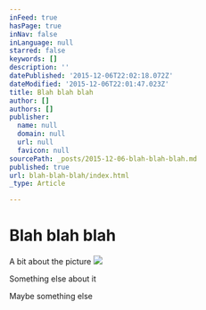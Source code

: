 ```yaml
---
inFeed: true
hasPage: true
inNav: false
inLanguage: null
starred: false
keywords: []
description: ''
datePublished: '2015-12-06T22:02:18.072Z'
dateModified: '2015-12-06T22:01:47.023Z'
title: Blah blah blah
author: []
authors: []
publisher:
  name: null
  domain: null
  url: null
  favicon: null
sourcePath: _posts/2015-12-06-blah-blah-blah.md
published: true
url: blah-blah-blah/index.html
_type: Article

---
```

# **Blah blah blah**

A bit about the picture
![](https://the-grid-user-content.s3-us-west-2.amazonaws.com/04c0b254-2b1c-4fed-baca-a11370e819f9.gif)

Something else about it

Maybe something else